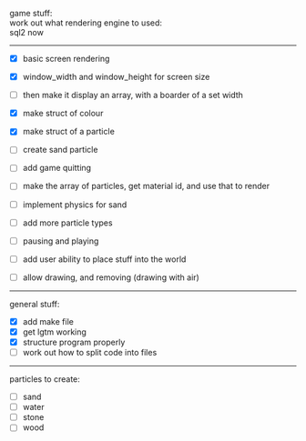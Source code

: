 
game stuff:  
  work out what rendering engine to used:  
  sql2 now
* * *
- [x] basic screen rendering  
- [x] window_width and window_height for screen size  

- [ ] then make it display an array, with a boarder of a set width  

- [x] make struct of colour  
- [x] make struct of a particle  
- [ ] create sand particle  

- [ ] add game quitting

- [ ] make the array of particles, get material id, and use that to render

- [ ] implement physics for sand  
- [ ] add more particle types  

- [ ] pausing and playing  

- [ ] add user ability to place stuff into the world  
- [ ] allow drawing, and removing (drawing with air)  
* * *

general stuff:  
- [x] add make file  
- [x] get lgtm working  
- [x] structure program properly  
- [ ] work out how to split code into files  
* * *
particles to create:  
- [ ] sand  
- [ ] water  
- [ ] stone  
- [ ] wood  
